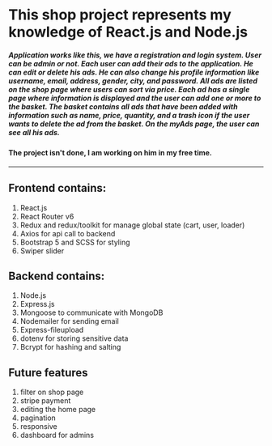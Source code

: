 # This shop project represents my knowledge of React.js and Node.js

##### Application works like this, we have a registration and login system. User can be admin or not. Each user can add their ads to the application. He can edit or delete his ads. He can also change his profile information like username, email, address, gender, city, and password. All ads are listed on the shop page where users can sort via price. Each ad has a single page where information is displayed and the user can add one or more to the basket. The basket contains all ads that have been added with information such as name, price, quantity, and a trash icon if the user wants to delete the ad from the basket. On the myAds page, the user can see all his ads.

#### The project isn't done, I am working on him in my free time.
***

## Frontend contains:
  1. React.js
  2. React Router v6 
  3. Redux and redux/toolkit for manage global state (cart, user, loader)
  4. Axios for api call to backend
  5. Bootstrap 5 and SCSS for styling
  6. Swiper slider

## Backend contains:
  1. Node.js
  2. Express.js 
  3. Mongoose to communicate with MongoDB
  4. Nodemailer for sending email
  5. Express-fileupload
  6. dotenv for storing sensitive data
  7. Bcrypt for hashing and salting

## Future features
  1. filter on shop page
  2. stripe payment
  3. editing the home page
  4. pagination 
  5. responsive
  6. dashboard for admins
